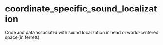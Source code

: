 # coordinate_specific_sound_localization
Code and data associated with sound localization in head or world-centered space (in ferrets)
